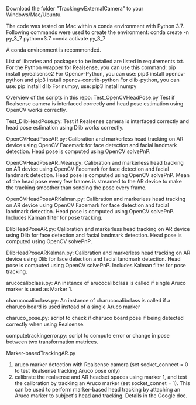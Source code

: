 Download the folder "TrackingwExternalCamera" to your Windows/Mac/Ubuntu.

The code was tested on Mac within a conda environment with Python 3.7. Following commands were used to create the environment:
conda create -n py_3_7 python=3.7
conda activate py_3_7

A conda environment is recommended.

List of libraries and packages to be installed are listed in requirements.txt.
For the Python wrapper for Realsense, you can use this command: pip install pyrealsense2
For Opencv-Python, you can use: pip3 install opencv-python and pip3 install opencv-contrib-python
For dlib-python, you can use: pip install dlib
For numpy, use: pip3 install numpy


Overview of the scripts in this repo:
Test_OpenCVHeadPose.py
Test if Realsense camera is interfaced correctly and head pose estimation using OpenCV works correctly.

Test_DlibHeadPose.py: Test if Realsense camera is interfaced correctly and head pose estimation using Dlib works correctly.

OpenCVHeadPoseAR.py: Calibration and markerless head tracking on AR device using OpenCV Facemark for face detection and facial landmark detection. Head pose is computed using OpenCV solvePnP.

OpenCVHeadPoseAR_Mean.py: Calibration and markerless head tracking on AR device using OpenCV Facemark for face detection and facial landmark detection. Head pose is computed using OpenCV solvePnP. Mean of the head pose every few frames is streamed to the AR device to make the tracking smoother than sending the pose every frame.

OpenCVHeadPoseARKalman.py: Calibration and markerless head tracking on AR device using OpenCV Facemark for face detection and facial landmark detection. Head pose is computed using OpenCV solvePnP.
Includes Kalman filter for pose tracking.

DlibHeadPoseAR.py: Calibration and markerless head tracking on AR device using Dlib for face detection and facial landmark detection. Head pose is computed using OpenCV solvePnP.

DlibHeadPoseARKalman.py: Calibration and markerless head tracking on AR device using Dlib for face detection and facial landmark detection. Head pose is computed using OpenCV solvePnP.
Includes Kalman filter for pose tracking.


arucocalibclass.py: An instance of arucocalibclass is called if single Aruco marker is used as Marker 1. 

charucocalibclass.py: An instance of charucocalibclass is called if a charuco board is used instead of a single Aruco marker


charuco_pose.py: script to check if charuco board pose if being detected correctly when using Realsense.

computetrackingerror.py: script to compute error or change in pose between two transformation matrices.


Marker-basedTrackingAR.py
1. aruco marker detection with Realsense camera (set socket_connect = 0 to test Realsense tracking Aruco pose only)
2. calibrate the realsense and AR headset spaces using marker 1, and test the calibration by tracking an Aruco marker (set socket_connet = 1). This can be used to perform marker-based head tracking by attaching an Aruco marker to subject's head and tracking. Details in the Google doc.

